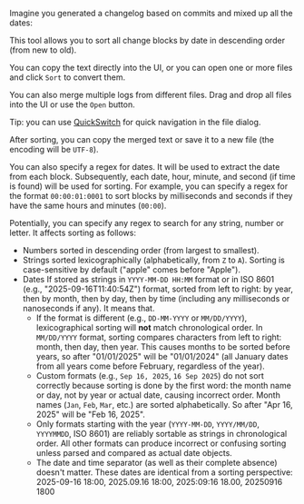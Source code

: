 Imagine you generated a changelog based on commits and mixed up all the dates:

This tool allows you to sort all change blocks by date in descending order (from new to old).

You can copy the text directly into the UI, or you can open one or more files and click `Sort` to convert them.

You can also merge multiple logs from different files. Drag and drop all files into the UI or use the `Open` button.

Tip: you can use [QuickSwitch](https://github.com/JoyHak/QuickSwitch) for quick navigation in the file dialog. 

After sorting, you can copy the merged text or save it to a new file (the encoding will be `UTF-8`). 

You can also specify a regex for dates. It will be used to extract the date from each block. Subsequently, each date, hour, minute, and second (if time is found) will be used for sorting. For example, you can specify a regex for the format `00:00:01:0001` to sort blocks by milliseconds and seconds if they have the same hours and minutes (`00:00`).

Potentially, you can specify any regex to search for any string, number or letter. It affects sorting as follows:

-   Numbers sorted in descending order (from largest to smallest).
-   Strings sorted lexicographically (alphabetically, from `Z` to `A`). Sorting is case-sensitive by default ("apple" comes before "Apple").
-   Dates If stored as strings in `YYYY-MM-DD HH:MM` format or in ISO 8601 (e.g., "2025-09-16T11:40:54Z") format, sorted from left to right: by year, then by month, then by day, then by time (including any milliseconds or nanoseconds if any). It means that.
    -   If the format is different (e.g., `DD-MM-YYYY` or `MM/DD/YYYY`), lexicographical sorting will **not** match chronological order. In `MM/DD/YYYY` format, sorting compares characters from left to right: month, then day, then year. This causes months to be sorted before years, so after "01/01/2025" will be "01/01/2024" (all January dates from all years come before February, regardless of the year).
    -   Custom formats (e.g., `Sep 16, 2025`, `16 Sep 2025`) do not sort correctly because sorting is done by the first word: the month name or day, not by year or actual date, causing incorrect order. Month names (`Jan`, `Feb`, `Mar`, etc.) are sorted alphabetically. So after "Apr 16, 2025" will be "Feb 16, 2025".
    -   Only formats starting with the year (`YYYY-MM-DD`, `YYYY/MM/DD`, `YYYYMMDD`, ISO 8601) are reliably sortable as strings in chronological order. All other formats can produce incorrect or confusing sorting unless parsed and compared as actual date objects.
    -   The date and time separator (as well as their complete absence) doesn't matter. These dates are identical from a sorting perspective: 2025-09-16 18:00, 2025.09.16 18:00, 2025:09:16 18.00, 20250916 1800
